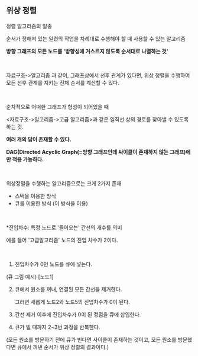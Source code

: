 ## 위상 정렬

정렬 알고리즘의 일종

순서가 정해져 있는 일련의 작업을 차례대로 수행해야 할 때 사용할 수 있는 알고리즘

**방향 그래프의 모든 노드를 '방향성에 거스르지 않도록 순서대로 나열하는 것'**

​    

자료구조->알고리즘 과 같이, 그래프상에서 선후 관계가 있다면, 위상 정렬을 수행하여 모든 선후 관계를 지키는 전체 순서를 계산할 수 있다.

​    

순차적으로 어떠한 그래프가 형성이 되어있을 때 

<자료구조->알고리즘->고급 알고리즘>과 같은 일직선 상의 경로를 찾아낼 수 있도록 하는 것.

**여러 개의 답이 존재할 수 있다.**

**DAG(Directed Acyclic Graph(=방향 그래프인데 싸이클이 존재하지 않는 그래프)에만 적용 가능하다.**

​    

위상정렬을 수행하는 알고리즘으로는 크게 2가지 존재

- 스택을 이용한 방식
- 큐를 이용한 방식 (이 방식을 이용)

​    

*진입차수: 특정 노드로 '들어오는' 간선의 개수를 의미

예를 들어 '고급알고리즘' 노드의 진입 차수가 2이다.

​    

1. 진입차수가 0인 노드를 큐에 넣는다.

(큐 그림 예시)   [노드1]

2. 큐에서 원소를 꺼내, 연결된 모든 간선을 제거한다.

   그러면 새롭게 노드2와 노드5의 진입차수가 0이 된다.

3. 간선 제거 이후에 진입차수가 0이 된 정점을 큐에 삽입한다.

4. 큐가 빌 때까지 2~3번 과정을 반복한다.

(모든 원소를 방문하기 전에 큐가 빈다면 사이클이 존재하는 것이고, 모든 원소를 방문했다면 큐에서 꺼낸 순서가 위상 정렬의 결과이다.)

​    

